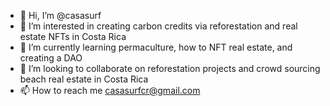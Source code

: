 - 👋 Hi, I’m @casasurf
- 👀 I’m interested in creating carbon credits via reforestation and real estate NFTs in Costa Rica
- 🌱 I’m currently learning permaculture, how to NFT real estate, and creating a DAO
- 💞️ I’m looking to collaborate on reforestation projects and crowd sourcing beach real estate in Costa Rica
- 📫 How to reach me casasurfcr@gmail.com

<!---
casasurf/casasurf is a ✨ special ✨ repository because its `README.md` (this file) appears on your GitHub profile.
You can click the Preview link to take a look at your changes.
--->
